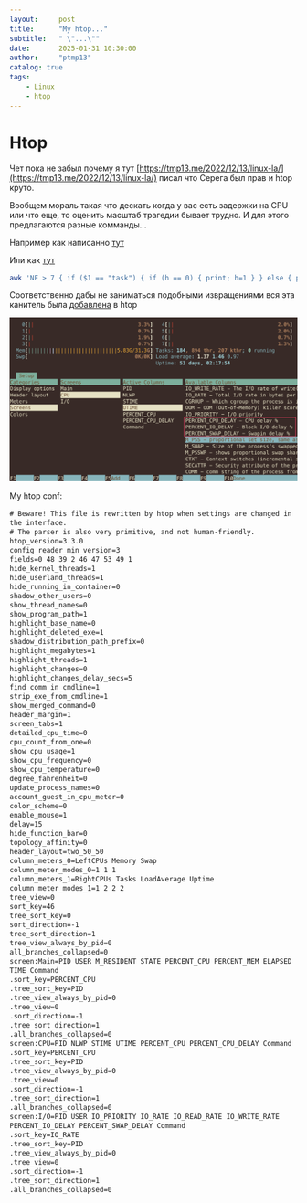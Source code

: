 ```yaml
---
layout:     post
title:      "My htop..."
subtitle:   " \"...\""
date:       2025-01-31 10:30:00
author:     "ptmp13"
catalog: true
tags:
    - Linux
    - htop
---
```


# Htop

Чет пока не забыл почему я тут [https://tmp13.me/2022/12/13/linux-la/](https://tmp13.me/2022/12/13/linux-la/) писал что Серега был прав и htop круто.

Вообщем мораль такая что дескать когда у вас есть задержки на CPU или что еще, то оценить масштаб трагедии бывает трудно.
И для этого предлагаются разные комманды...

Например как написанно [тут](https://andrestc.com/post/linux-delay-accounting/)

Или как [тут](https://www.brendangregg.com/blog/2017-08-08/linux-load-averages.html)

```bash
awk 'NF > 7 { if ($1 == "task") { if (h == 0) { print; h=1 } } else { print } }' /proc/sched_debug
```

Соответственно дабы не заниматься подобными извращениями вся эта канитель была [добавлена](https://github.com/hishamhm/htop/issues/665) в htop

![img](/img/in-post/htop-1.png)


My htop conf:
```properties
# Beware! This file is rewritten by htop when settings are changed in the interface.
# The parser is also very primitive, and not human-friendly.
htop_version=3.3.0
config_reader_min_version=3
fields=0 48 39 2 46 47 53 49 1
hide_kernel_threads=1
hide_userland_threads=1
hide_running_in_container=0
shadow_other_users=0
show_thread_names=0
show_program_path=1
highlight_base_name=0
highlight_deleted_exe=1
shadow_distribution_path_prefix=0
highlight_megabytes=1
highlight_threads=1
highlight_changes=0
highlight_changes_delay_secs=5
find_comm_in_cmdline=1
strip_exe_from_cmdline=1
show_merged_command=0
header_margin=1
screen_tabs=1
detailed_cpu_time=0
cpu_count_from_one=0
show_cpu_usage=1
show_cpu_frequency=0
show_cpu_temperature=0
degree_fahrenheit=0
update_process_names=0
account_guest_in_cpu_meter=0
color_scheme=0
enable_mouse=1
delay=15
hide_function_bar=0
topology_affinity=0
header_layout=two_50_50
column_meters_0=LeftCPUs Memory Swap
column_meter_modes_0=1 1 1
column_meters_1=RightCPUs Tasks LoadAverage Uptime
column_meter_modes_1=1 2 2 2
tree_view=0
sort_key=46
tree_sort_key=0
sort_direction=-1
tree_sort_direction=1
tree_view_always_by_pid=0
all_branches_collapsed=0
screen:Main=PID USER M_RESIDENT STATE PERCENT_CPU PERCENT_MEM ELAPSED TIME Command
.sort_key=PERCENT_CPU
.tree_sort_key=PID
.tree_view_always_by_pid=0
.tree_view=0
.sort_direction=-1
.tree_sort_direction=1
.all_branches_collapsed=0
screen:CPU=PID NLWP STIME UTIME PERCENT_CPU PERCENT_CPU_DELAY Command
.sort_key=PERCENT_CPU
.tree_sort_key=PID
.tree_view_always_by_pid=0
.tree_view=0
.sort_direction=-1
.tree_sort_direction=1
.all_branches_collapsed=0
screen:I/O=PID USER IO_PRIORITY IO_RATE IO_READ_RATE IO_WRITE_RATE PERCENT_IO_DELAY PERCENT_SWAP_DELAY Command
.sort_key=IO_RATE
.tree_sort_key=PID
.tree_view_always_by_pid=0
.tree_view=0
.sort_direction=-1
.tree_sort_direction=1
.all_branches_collapsed=0
```
